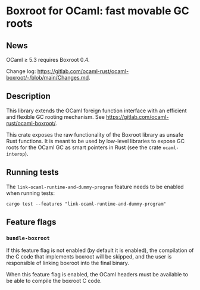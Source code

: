 # Boxroot for OCaml: fast movable GC roots

## News

OCaml ≥ 5.3 requires Boxroot 0.4.

Change log: <https://gitlab.com/ocaml-rust/ocaml-boxroot/-/blob/main/Changes.md>.

## Description

This library extends the OCaml foreign function interface with an
efficient and flexible GC rooting mechanism. See
<https://gitlab.com/ocaml-rust/ocaml-boxroot/>.

This crate exposes the raw functionality of the Boxroot library as
unsafe Rust functions. It is meant to be used by low-level libraries
to expose GC roots for the OCaml GC as smart pointers in Rust (see the
crate `ocaml-interop`).

## Running tests

The `link-ocaml-runtime-and-dummy-program` feature needs to be enabled when running tests:

    cargo test --features "link-ocaml-runtime-and-dummy-program"

## Feature flags

### `bundle-boxroot`

If this feature flag is not enabled (by default it is enabled), the
compilation of the C code that implements boxroot will be skipped,
and the user is responsible of linking boxroot into the final binary.

When this feature flag is enabled, the OCaml headers must be available
to be able to compile the boxroot C code.
